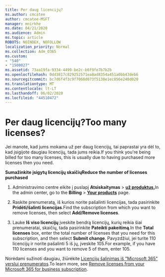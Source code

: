 ```yaml
---
title: Per daug licencijų?
ms.author: cmcatee
author: cmcatee-MSFT
manager: mnirkhe
ms.date: 04/21/2020
ms.audience: Admin
ms.topic: article
ROBOTS: NOINDEX, NOFOLLOW
localization_priority: Normal
ms.collection: Adm_O365
ms.custom:
- "540"
- "1500027"
ms.assetid: 73aa19fa-9334-4499-be2c-b6f9fe7b7b2b
ms.openlocfilehash: 0dd3817c829252571ea8ad8354a451a0bb43deb6
ms.sourcegitcommit: bc7d6f4f3c9f7060d073f5130e1ec856e248d020
ms.translationtype: MT
ms.contentlocale: lt-LT
ms.lasthandoff: 06/02/2020
ms.locfileid: "44510472"
---
```

# <a name="too-many-licenses"></a><span data-ttu-id="711a8-102">Per daug licencijų?</span><span class="sxs-lookup"><span data-stu-id="711a8-102">Too many licenses?</span></span>

<span data-ttu-id="711a8-103">Jei manote, kad jums mokama už per daug licencijų, tai paprastai yra dėl to, kad įsigijote daugiau licencijų, tada jums reikia.</span><span class="sxs-lookup"><span data-stu-id="711a8-103">If you think you're being billed for too many licenses, this is usually due to having purchased more licenses then you need.</span></span>
  
<span data-ttu-id="711a8-104">**Sumažinkite įsigytų licencijų skaičių**</span><span class="sxs-lookup"><span data-stu-id="711a8-104">**Reduce the number of licenses purchased**</span></span>
  
1. <span data-ttu-id="711a8-105">Administravimo centre eikite į puslapį **Atsiskaitymas** \> **[už produktus.](https://go.microsoft.com/fwlink/p/?linkid=842054)**</span><span class="sxs-lookup"><span data-stu-id="711a8-105">In the admin center, go to the **Billing** \> **[Your products](https://go.microsoft.com/fwlink/p/?linkid=842054)** page.</span></span>

2. <span data-ttu-id="711a8-106">Raskite prenumeratą, iš kurios norite pašalinti licencijas, tada pasirinkite **Pridėti/šalinti licencijas**.</span><span class="sxs-lookup"><span data-stu-id="711a8-106">Find the subscription from which you want to remove licenses, then select **Add/Remove licenses**.</span></span>

3. <span data-ttu-id="711a8-107">Lauke **Iš viso licencijų** įveskite bendrą licencijų, kurių reikia šiai prenumeratai, skaičių, tada pasirinkite **Pateikti pakeitimą**.</span><span class="sxs-lookup"><span data-stu-id="711a8-107">In the **Total licenses** box, enter the total number of licenses that you need for this subscription, and then select **Submit change**.</span></span> <span data-ttu-id="711a8-108">Pavyzdžiui, jei turite 110 licencijų ir norite pašalinti 5 iš jų, įveskite 105.</span><span class="sxs-lookup"><span data-stu-id="711a8-108">For example, if you have 110 licenses and you want to remove 5 of them, enter 105.</span></span>

<span data-ttu-id="711a8-109">Norėdami sužinoti daugiau, žiūrėkite [Licencijų šalinimas iš "Microsoft 365" verslui prenumeratos](https://docs.microsoft.com/microsoft-365/commerce/licenses/buy-licenses).</span><span class="sxs-lookup"><span data-stu-id="711a8-109">To learn more, see [Remove licenses from your Microsoft 365 for business subscription](https://docs.microsoft.com/microsoft-365/commerce/licenses/buy-licenses).</span></span>